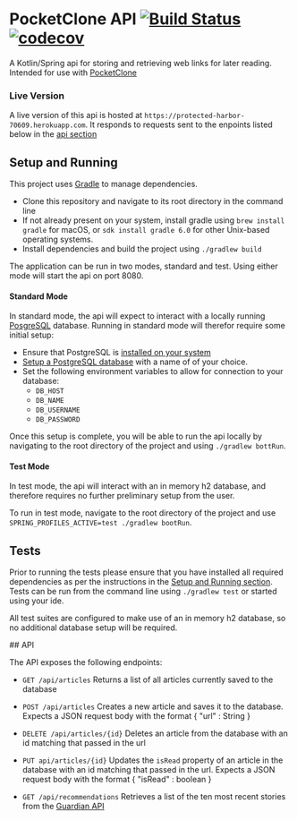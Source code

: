# PocketClone API [![Build Status](https://travis-ci.com/samjones1001/pocket-clone-backcend.svg?branch=master)](https://travis-ci.com/samjones1001/pocket-clone-backend) [![codecov](https://codecov.io/gh/samjones1001/pocket-clone-backend/branch/master/graph/badge.svg)](https://codecov.io/gh/samjones1001/pocket-clone-backend)

A Kotlin/Spring api for storing and retrieving web links for later reading. Intended for use with [PocketClone](https://github.com/samjones1001/pocket-clone-frontend)

### Live Version 
A live version of this api is hosted at `https://protected-harbor-70609.herokuapp.com`. It responds to requests sent to the enpoints listed below in the [api section](#api)

## Setup and Running

This project uses [Gradle](https://gradle.org/) to manage dependencies.

- Clone this repository and navigate to its root directory in the command line
- If not already present on your system, install gradle using `brew install gradle` for macOS, or `sdk install gradle 6.0` for other Unix-based operating systems.
- Install dependencies and build the project using `./gradlew build`

The application can be run in two modes, standard and test. Using either mode will start the api on port 8080.

#### Standard Mode

In standard mode, the api will expect to interact with a locally running [PosgreSQL](https://www.postgresql.org/) database. Running in standard mode will therefor require some initial setup:

- Ensure that PostgreSQL is [installed on your system](https://www.postgresql.org/docs/9.0/tutorial-install.html)
- [Setup a PostgreSQL database](https://www.postgresql.org/docs/9.0/tutorial-createdb.html) with a name of of your choice.
- Set the following environment variables to allow for connection to your database: 
    - `DB_HOST`
    - `DB_NAME`
    - `DB_USERNAME`
    - `DB_PASSWORD`
    
Once this setup is complete, you will be able to run the api locally by navigating to the root directory of the project and using `./gradlew bottRun`.

#### Test Mode

In test mode, the api will interact with an in memory h2 database, and therefore requires no further preliminary setup from the user.

To run in test mode, navigate to the root directory of the project and use `SPRING_PROFILES_ACTIVE=test ./gradlew bootRun`.

## Tests

Prior to running the tests please ensure that you have installed all required dependencies as per the instructions in the [Setup and Running section](#setup-and-running).
Tests can be run from the command line using `./gradlew test` or started using your ide. 

All test suites are configured to make use of an in memory h2 database, so no additional database setup will be required.

## API 

The API exposes the following endpoints:

- `GET /api/articles`
  Returns a list of all articles currently saved to the database
  
- `POST /api/articles`
  Creates a new article and saves it to the database. Expects a JSON request body with the format { "url" : String }
  
- `DELETE /api/articles/{id}`
  Deletes an article from the database with an id matching that passed in the url
  
- `PUT api/articles/{id}`
  Updates the `isRead` property of an article in the database with an id matching that passed in the url. Expects a JSON request body with the format { "isRead" : boolean }
  
- `GET /api/recommendations`
  Retrieves a list of the ten most recent stories from the [Guardian API](https://open-platform.theguardian.com/documentation/)
